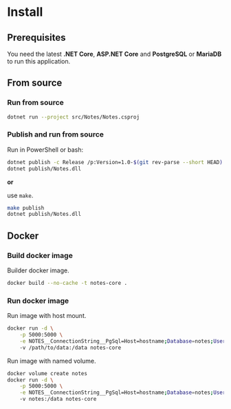 # Install

## Prerequisites

You need the latest **.NET Core**, **ASP.NET Core** and **PostgreSQL** or **MariaDB** to run this application.

## From source

### Run from source

```sh
dotnet run --project src/Notes/Notes.csproj
```

### Publish and run from source

Run in PowerShell or bash:

```sh
dotnet publish -c Release /p:Version=1.0-$(git rev-parse --short HEAD) -o publish src/Notes
dotnet publish/Notes.dll
```

**or**

use `make`.

```sh
make publish
dotnet publish/Notes.dll
```

## Docker

### Build docker image

Builder docker image.

```sh
docker build --no-cache -t notes-core .
```

### Run docker image

Run image with host mount.

```sh
docker run -d \
    -p 5000:5000 \
    -e NOTES__ConnectionString__PgSql=Host=hostname;Database=notes;Username=notes;Password=notes \
    -v /path/to/data:/data notes-core
```

Run image with named volume.

```sh
docker volume create notes
docker run -d \
    -p 5000:5000 \
    -e NOTES__ConnectionString__PgSql=Host=hostname;Database=notes;Username=notes;Password=notes \
    -v notes:/data notes-core
```
